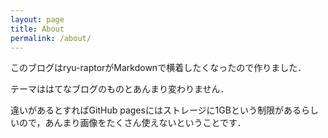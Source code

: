 ```yaml
---
layout: page
title: About
permalink: /about/
---
```


このブログはryu-raptorがMarkdownで横着したくなったので作りました．

テーマははてなブログのものとあんまり変わりません．

違いがあるとすればGitHub pagesにはストレージに1GBという制限があるらしいので，あんまり画像をたくさん使えないということです．
